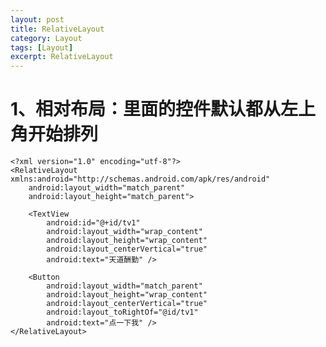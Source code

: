 ```yaml
---
layout: post
title: RelativeLayout
category: Layout
tags: [Layout]
excerpt: RelativeLayout
---
```


# 1、相对布局：里面的控件默认都从左上角开始排列 #

    <?xml version="1.0" encoding="utf-8"?>
	<RelativeLayout xmlns:android="http://schemas.android.com/apk/res/android"
	    android:layout_width="match_parent"
	    android:layout_height="match_parent">
	
	    <TextView
	        android:id="@+id/tv1"
	        android:layout_width="wrap_content"
	        android:layout_height="wrap_content"
	        android:layout_centerVertical="true"
	        android:text="天道酬勤" />
	
	    <Button
	        android:layout_width="match_parent"
	        android:layout_height="wrap_content"
	        android:layout_centerVertical="true"
	        android:layout_toRightOf="@id/tv1"
	        android:text="点一下我" />
	</RelativeLayout>